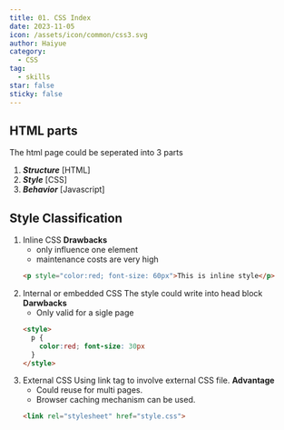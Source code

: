 ```yaml
---
title: 01. CSS Index
date: 2023-11-05
icon: /assets/icon/common/css3.svg
author: Haiyue
category:
  - CSS
tag:
  - skills
star: false
sticky: false
---
```


## HTML parts
The html page could be seperated into 3 parts
1. ***Structure***  [HTML]
2. ***Style***      [CSS]
3. ***Behavior***   [Javascript]


## Style Classification
1. Inline CSS
    **Drawbacks**
    * only influence one element
    * maintenance costs are very high
    ``` html
    <p style="color:red; font-size: 60px">This is inline style</p>
    ```
2. Internal or embedded CSS
    The style could write into head block
    **Darwbacks**
    * Only valid for a sigle page
    ``` html
    <style>
      p {
        color:red; font-size: 30px
      }
    </style>
    ```
3. External CSS
    Using link tag to involve external CSS file.
    **Advantage**
    * Could reuse for multi pages.
    * Browser caching mechanism can be used.
    ``` html
    <link rel="stylesheet" href="style.css">
    ```




